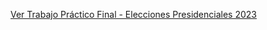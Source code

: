 [Ver Trabajo Práctico Final - Elecciones Presidenciales 2023](https://observablehq.com/d/88082775734f3f84)
